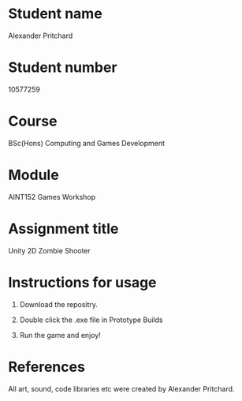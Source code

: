 # Student name

Alexander Pritchard 

# Student number
10577259

# Course

BSc(Hons) Computing and Games Development

# Module

AINT152 Games Workshop

# Assignment title

Unity 2D Zombie Shooter

# Instructions for usage

1. Download the repositry.

2. Double click the .exe file in Prototype Builds

3. Run the game and enjoy!

# References

All art, sound, code libraries etc were created by Alexander Pritchard.

